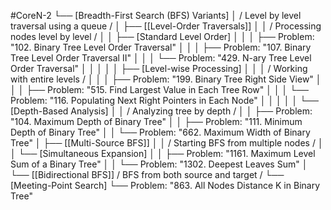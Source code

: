 #CoreN-2
└── [Breadth-First Search (BFS) Variants]
    │   / Level by level traversal using a queue /
    │
    ├── [[Level-Order Traversals]]
    │   │   / Processing nodes level by level /
    │   │   ├── [Standard Level Order]
    │   │   │   ├── Problem: "102. Binary Tree Level Order Traversal"
    │   │   │   ├── Problem: "107. Binary Tree Level Order Traversal II"
    │   │   │   └── Problem: "429. N-ary Tree Level Order Traversal"
    │   │   │
    │   │   ├── [Level-wise Processing]
    │   │   │   / Working with entire levels /
    │   │   │   ├── Problem: "199. Binary Tree Right Side View"
    │   │   │   ├── Problem: "515. Find Largest Value in Each Tree Row"
    │   │   │   └── Problem: "116. Populating Next Right Pointers in Each Node"
    │   │   │
    │   │   └── [Depth-Based Analysis]
    │   │       / Analyzing tree by depth /
    │   │       ├── Problem: "104. Maximum Depth of Binary Tree"
    │   │       ├── Problem: "111. Minimum Depth of Binary Tree"
    │   │       └── Problem: "662. Maximum Width of Binary Tree"
    │
    ├── [[Multi-Source BFS]]
    │   │   / Starting BFS from multiple nodes /
    │   │   └── [Simultaneous Expansion]
    │   │       ├── Problem: "1161. Maximum Level Sum of a Binary Tree"
    │   │       └── Problem: "1302. Deepest Leaves Sum"
    │
    └── [[Bidirectional BFS]]
        / BFS from both source and target /
        └── [Meeting-Point Search]
            └── Problem: "863. All Nodes Distance K in Binary Tree"